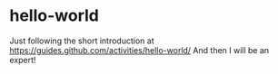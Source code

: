 # hello-world
Just following the short introduction at https://guides.github.com/activities/hello-world/
And then I will be an expert!
